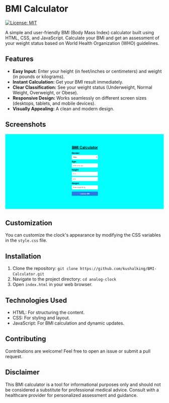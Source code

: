 # BMI Calculator

[![License: MIT](https://img.shields.io/badge/License-MIT-yellow.svg)](https://opensource.org/licenses/MIT)

A simple and user-friendly BMI (Body Mass Index) calculator built using HTML, CSS, and JavaScript. Calculate your BMI and get an assessment of your weight status based on World Health Organization (WHO) guidelines.

## Features

- **Easy Input:** Enter your height (in feet/inches or centimeters) and weight (in pounds or kilograms).
- **Instant Calculation:** Get your BMI result immediately.
- **Clear Classification:** See your weight status (Underweight, Normal Weight, Overweight, or Obese).
- **Responsive Design:** Works seamlessly on different screen sizes (desktops, tablets, and mobile devices).
- **Visually Appealing:** A clean and modern design.


## Screenshots
![Screenshot of the project](https://github.com/kushalking/BMI-Calculator/blob/master/Assets/2024-06-13%2023_11_56-C__Users_Kushal%20Rathod_Documents_Rainmeter_Skins_Mond_Recycle%20Bin_Recycle%20Bin.in.png)

## Customization

You can customize the clock's appearance by modifying the CSS variables in the `style.css` file.


## Installation

1. Clone the repository: `git clone https://github.com/kushalking/BMI-Calculator.git`
2. Navigate to the project directory: `cd analog-clock`
3. Open `index.html` in your web browser.

## Technologies Used

* HTML: For structuring the content.
* CSS: For styling and layout.
* JavaScript: For BMI calculation and dynamic updates.

## Contributing

Contributions are welcome! Feel free to open an issue or submit a pull request.

## Disclaimer

This BMI calculator is a tool for informational purposes only and should not be considered a substitute for professional medical advice. Consult with a healthcare provider for personalized assessment and guidance.


